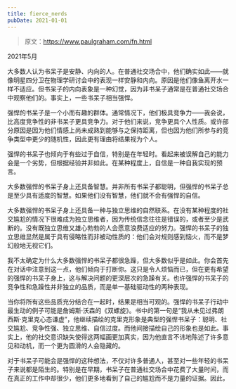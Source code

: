 ```yaml
---
title: fierce_nerds
pubDate: 2021-01-01
---
```


> 原文：https://www.paulgraham.com/fn.html 

            
2021年5月

大多数人认为书呆子是安静、内向的人。在普通社交场合中，他们确实如此——就像明星四分卫在物理学研讨会中的表现一样安静和内向。原因是他们像鱼离开水一样不适应。但书呆子的内向表象是一种幻觉，因为非书呆子通常是在普通社交场合中观察他们的。事实上，一些书呆子相当强悍。

强悍的书呆子是一个小而有趣的群体。通常情况下，他们极具竞争力——我会说，比高度竞争性的非书呆子更具竞争力。对于他们来说，竞争更具个人性质。或许部分原因是因为他们情感上尚未成熟到能够与之保持距离，但也因为他们所参与的竞争类型中更少的随机性，因此更有理由将结果视为个人。

强悍的书呆子也倾向于有些过于自信，特别是在年轻时。看起来被误解自己的能力会是一个劣势，但根据经验并非如此。在某种程度上，自信是一种自我实现的预言。

大多数强悍的书呆子身上还具备智慧。并非所有书呆子都聪明，但强悍的书呆子总是至少具有适度的智慧。如果他们没有智慧，他们就不会有强悍的自信。

大多数强悍的书呆子身上还具备一种与独立思维的自然联系。在没有某种程度的社交尴尬的情况下很难成为独立思维者，因为传统信念往往是错误的，或者至少是武断的。没有既独立思维又雄心勃勃的人会愿意浪费适应的努力。强悍的书呆子的独立思维显然是属于具有侵略性而非被动性质的：他们会对规则感到恼火，而不是梦幻般地无视它们。

我不太确定为什么大多数强悍的书呆子都很急躁，但大多数似乎是如此。你会首先在对话中注意到这一点，他们倾向于打断你。这只是令人烦恼而已，但在更有希望的强悍的书呆子身上，这与解决问题的更深层次的急躁有关。也许强悍的书呆子的竞争性和急躁性并非独立的品质，而是单一基础驱动性的两种表现。

当你将所有这些品质充分结合在一起时，结果是相当可观的。强悍的书呆子行动中最生动的例子可能是詹姆斯·沃森的《双螺旋》。书中的第一句是“我从未见过弗朗西斯·克里克心态谦虚”，他继续描绘的克里克形象是典型的强悍书呆子：聪明、社交尴尬、竞争性强、独立思维、自信过度。而他间接描绘自己的形象也是如此。事实上，他的社交意识缺失使得这两幅画更加真实，因为他直言不讳地陈述了许多意见和动机，而一个更为圆滑的人会隐藏的。

对于书呆子可能会是强悍的这种想法，不仅对许多普通人，甚至对一些年轻的书呆子来说都是陌生的。特别是在早期，书呆子在普通社交场合中花费了大量时间，而在真正的工作中却很少，他们更多地看到了自己的尴尬而不是力量的证据。因此，